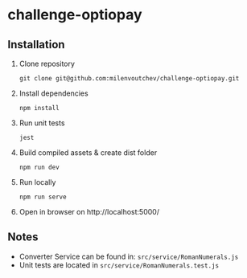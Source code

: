 # challenge-optiopay

## Installation

1. Clone repository
    ```shell
    git clone git@github.com:milenvoutchev/challenge-optiopay.git
    ```
1. Install dependencies
    ```shell
    npm install
    ```
1. Run unit tests
    ```shell
    jest
    ```
1. Build compiled assets & create dist folder
    ```shell
    npm run dev
    ```
1. Run locally
    ```shell
    npm run serve
    ```
1. Open in browser on http://localhost:5000/

## Notes
- Converter Service can be found in: `src/service/RomanNumerals.js`
- Unit tests are located in `src/service/RomanNumerals.test.js`

